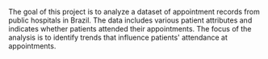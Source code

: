 The goal of this project is to analyze a dataset of appointment records from public hospitals in Brazil. The data includes various patient attributes and indicates whether patients attended their appointments. The focus of the analysis is to identify trends that influence patients' attendance at appointments.
